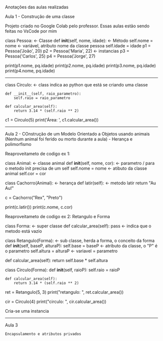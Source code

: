 Anotações das aulas realizadas

Aula 1 - Construção de uma classe

Projeto criado no Google Colab pelo professor. 
Essas aulas estão sendo feitas no VsCode por mim

class Pessoa: <- Classe 
def __init__(self, nome, idade): <- Método
	    self.nome = nome <- variável, atributo nome da classe pessoa
	    self.idade = idade
p1 = Pessoa('João', 20)
p2 = Pessoa('Maria', 22)	<- instancias
p3 = Pessoa('Carlos', 25)
p4 = Pessoa('Jorge', 27)

print(p1.nome, pq.idade)
print(p2.nome, pq.idade)
print(p3.nome, pq.idade)
print(p4.nome, pq.idade)

*************************************************************************************************

class Circulo: <- class indica ao python que está se criando uma classe
	
	def __init__(self, raio_parametro):
	    self.raio = raio_parametro

	def calcular_area(self):
    	return 3.14 * (self.raio ** 2)

c1 = Circulo(5)
print('Área: ', c1.calcular_area())

**********************************************************************************
Aula 2 - COnstrução de um Modelo Orientado a Objetos usando animais (Nenhum animal foi ferido ou morto durante a aula) - Herança e polimorfismo

Reaproveitameto de codigo ex 1:

class Animal: <- classe animal
	def __init__(self, nome, cor): <- parametro / para o metodo init precisa de um self
		self.nome = nome <- atibuto da classe animal
		self.cor = cor

class Cachorro(Animal): <- herança
	def latir(self): <- metodo latir
		return "Au Au!"

c = Cachorro("Rex", "Preto")

print(c.latir())
print(c.nome, c.cor)


Reaproveitameto de codigo ex 2: Retangulo e Forma

class Forma: <- super classe
	def calcular_area(self):
		pass <- indica que o metodo está vazio

class Retangulo(Forma): <- sub classe, herda a forma, o conceito da forma
	def __init__(self, baseP, alturaP):
		self.base = baseP <- atributo da classe, o "P" é o parametro
		self.altura = alturaP <- variavel = parametro

def calcular_area(self):
	return self.base * self.altura


class Circulo(Forma):
	def __init__(self, raioP):
		self.raio = raioP

	def calcular_area(self):
		return 3.14 * (self.raio ** 2)

ret = Retangulo(5, 3)
print("retangulo: ", ret.calcular_area())

cir = Circulo(4)
print("circulo: ", cir.calcular_area())

Cria-se uma instancia

************************************************************************************

Aula 3

	Encapsulamento e atributos privados




